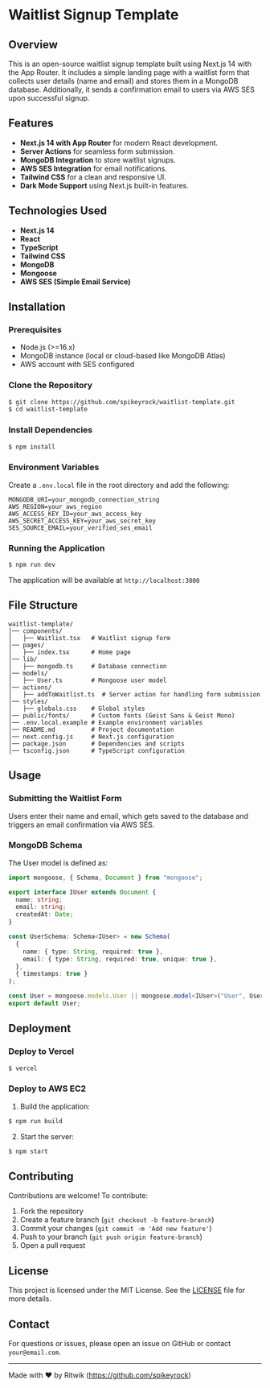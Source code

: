 # Waitlist Signup Template

## Overview
This is an open-source waitlist signup template built using Next.js 14 with the App Router. It includes a simple landing page with a waitlist form that collects user details (name and email) and stores them in a MongoDB database. Additionally, it sends a confirmation email to users via AWS SES upon successful signup.

## Features
- **Next.js 14 with App Router** for modern React development.
- **Server Actions** for seamless form submission.
- **MongoDB Integration** to store waitlist signups.
- **AWS SES Integration** for email notifications.
- **Tailwind CSS** for a clean and responsive UI.
- **Dark Mode Support** using Next.js built-in features.

## Technologies Used
- **Next.js 14**
- **React**
- **TypeScript**
- **Tailwind CSS**
- **MongoDB**
- **Mongoose**
- **AWS SES (Simple Email Service)**

## Installation
### Prerequisites
- Node.js (>=16.x)
- MongoDB instance (local or cloud-based like MongoDB Atlas)
- AWS account with SES configured

### Clone the Repository
```bash
$ git clone https://github.com/spikeyrock/waitlist-template.git
$ cd waitlist-template
```

### Install Dependencies
```bash
$ npm install
```

### Environment Variables
Create a `.env.local` file in the root directory and add the following:
```env
MONGODB_URI=your_mongodb_connection_string
AWS_REGION=your_aws_region
AWS_ACCESS_KEY_ID=your_aws_access_key
AWS_SECRET_ACCESS_KEY=your_aws_secret_key
SES_SOURCE_EMAIL=your_verified_ses_email
```

### Running the Application
```bash
$ npm run dev
```
The application will be available at `http://localhost:3000`

## File Structure
```
waitlist-template/
│── components/
│   ├── Waitlist.tsx   # Waitlist signup form
│── pages/
│   ├── index.tsx      # Home page
│── lib/
│   ├── mongodb.ts     # Database connection
│── models/
│   ├── User.ts        # Mongoose user model
│── actions/
│   ├── addToWaitlist.ts  # Server action for handling form submission
│── styles/
│   ├── globals.css    # Global styles
│── public/fonts/      # Custom fonts (Geist Sans & Geist Mono)
│── .env.local.example # Example environment variables
│── README.md          # Project documentation
│── next.config.js     # Next.js configuration
│── package.json       # Dependencies and scripts
│── tsconfig.json      # TypeScript configuration
```

## Usage
### Submitting the Waitlist Form
Users enter their name and email, which gets saved to the database and triggers an email confirmation via AWS SES.

### MongoDB Schema
The User model is defined as:
```ts
import mongoose, { Schema, Document } from "mongoose";

export interface IUser extends Document {
  name: string;
  email: string;
  createdAt: Date;
}

const UserSchema: Schema<IUser> = new Schema(
  {
    name: { type: String, required: true },
    email: { type: String, required: true, unique: true },
  },
  { timestamps: true }
);

const User = mongoose.models.User || mongoose.model<IUser>("User", UserSchema);
export default User;
```

## Deployment
### Deploy to Vercel
```bash
$ vercel
```

### Deploy to AWS EC2
1. Build the application:
```bash
$ npm run build
```
2. Start the server:
```bash
$ npm start
```

## Contributing
Contributions are welcome! To contribute:
1. Fork the repository
2. Create a feature branch (`git checkout -b feature-branch`)
3. Commit your changes (`git commit -m 'Add new feature'`)
4. Push to your branch (`git push origin feature-branch`)
5. Open a pull request

## License
This project is licensed under the MIT License. See the [LICENSE](LICENSE) file for more details.

## Contact
For questions or issues, please open an issue on GitHub or contact `your@email.com`.

---
Made with ❤️ by Ritwik (https://github.com/spikeyrock)

